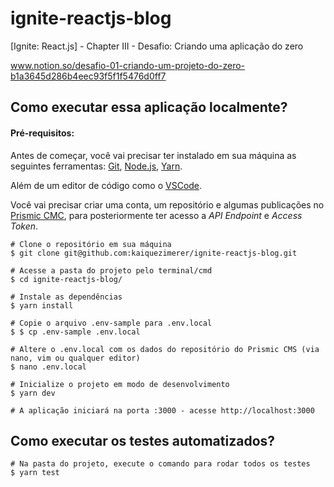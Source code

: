 # ignite-reactjs-blog
[Ignite: React.js] - Chapter III - Desafio: Criando uma aplicação do zero

www.notion.so/desafio-01-criando-um-projeto-do-zero-b1a3645d286b4eec93f5f1f5476d0ff7

## Como executar essa aplicação localmente?

####  Pré-requisitos:
Antes de começar, você vai precisar ter instalado em sua máquina as seguintes ferramentas: [Git](https://git-scm.com/), [Node.js](https://nodejs.org/en/), [Yarn](https://yarnpkg.com/). 

Além de um editor de código como o [VSCode](https://code.visualstudio.com/).

Você vai precisar criar uma conta, um repositório e algumas publicações no [Prismic CMC](https://prismic.io/), para posteriormente ter acesso a *API Endpoint* e *Access Token*.

    # Clone o repositório em sua máquina
    $ git clone git@github.com:kaiquezimerer/ignite-reactjs-blog.git
    
    # Acesse a pasta do projeto pelo terminal/cmd
    $ cd ignite-reactjs-blog/
    
    # Instale as dependências
    $ yarn install
    
    # Copie o arquivo .env-sample para .env.local
    $ $ cp .env-sample .env.local

    # Altere o .env.local com os dados do repositório do Prismic CMS (via nano, vim ou qualquer editor)
    $ nano .env.local

    # Inicialize o projeto em modo de desenvolvimento
    $ yarn dev
    
    # A aplicação iniciará na porta :3000 - acesse http://localhost:3000

 ## Como executar os testes automatizados?
 
    # Na pasta do projeto, execute o comando para rodar todos os testes
    $ yarn test
